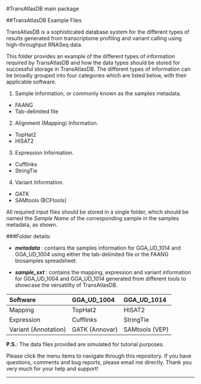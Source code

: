 #TransAtlasDB main package

##TransAtlasDB Example Files

TransAtlasDB is a sophisticated database system for the different types of results generated from transcriptome profiling and variant calling using high-throughput RNASeq data.

This folder provides an example of the different types of information required by TransAtlasDB and how the data types should be stored for successful storage in TransAtlasDB.
The different types of information can be broadly grouped into four categories which are listed below, with their applicable software.

1. Sample Information, or commonly known as the samples metadata.
  * FAANG
  * Tab-delimited file

2. Alignment (Mapping) Information.
  * TopHat2
  * HISAT2

3. Expression Information.
  * Cufflinks
  * StringTie

4. Variant Information.
  * GATK 
  * SAMtools (BCFtools)

All required input files should be stored in a single folder, which should be named the _Sample Name_ of the corresponding sample in the samples metadata, as shown.

###Folder details:
* _**metadata**_ : contains the samples information for GGA_UD_1014 and GGA_UD_1004 using either the tab-delimited file or the FAANG biosamples spreadsheet.

* _**sample_sxt**_ : contains the mapping, expression and variant information for GGA_UD_1004 and GGA_UD_1014 generated from different tools to showcase the versatility of TransAtlasDB.

| **Software**          | GGA_UD_1004    | GGA_UD_1014    |
|:----------------------|:---------------|:---------------|
| Mapping               | TopHat2        | HISAT2         |
| Expression            | Cufflinks      | StringTie      |
| Variant (Annotation)  | GATK (Annovar) | SAMtools (VEP) |

**P.S.**: The data files provided are simulated for tutorial purposes.

Please click the menu items to navigate through this repository. If you have questions, comments and bug reports, please email me directly. Thank you very much for your help and support!

---
